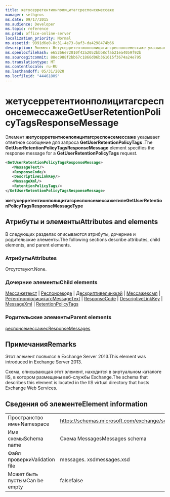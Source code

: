 ```yaml
---
title: жетусерретентионполицитагсреспонсемессаже
manager: sethgros
ms.date: 09/17/2015
ms.audience: Developer
ms.topic: reference
ms.prod: office-online-server
localization_priority: Normal
ms.assetid: 9991d6e0-8c31-4e73-8af3-da4298474b66
description: Элемент Жетусерретентионполицитагсреспонсемессаже указывает ответное сообщение для запроса GetUserRetentionPolicyTags.
ms.openlocfilehash: e65266e72010f42a2052bbb8cfab21ea4059f92b
ms.sourcegitcommit: 88ec988f2bb67c1866d06b361615f3674a24e795
ms.translationtype: MT
ms.contentlocale: ru-RU
ms.lasthandoff: 05/31/2020
ms.locfileid: "44461809"
---
```

# <a name="getuserretentionpolicytagsresponsemessage"></a><span data-ttu-id="fadcb-103">жетусерретентионполицитагсреспонсемессаже</span><span class="sxs-lookup"><span data-stu-id="fadcb-103">GetUserRetentionPolicyTagsResponseMessage</span></span>

<span data-ttu-id="fadcb-104">Элемент **жетусерретентионполицитагсреспонсемессаже** указывает ответное сообщение для запроса **GetUserRetentionPolicyTags** .</span><span class="sxs-lookup"><span data-stu-id="fadcb-104">The **GetUserRetentionPolicyTagsResponseMessage** element specifies the response message for a **GetUserRetentionPolicyTags** request.</span></span> 
  
```XML
<GetUserRetentionPolicyTagsResponseMessage>
   <MessageText/>
   <ResponseCode/>
   <DescriptiveLinkKey/>
   <MessageXml/>
   <RetentionPolicyTags/>
</GetUserRetentionPolicyTagsResponseMessage>
```

 <span data-ttu-id="fadcb-105">**жетусерретентионполицитагсреспонсемессажетипе**</span><span class="sxs-lookup"><span data-stu-id="fadcb-105">**GetUserRetentionPolicyTagsResponseMessageType**</span></span>
## <a name="attributes-and-elements"></a><span data-ttu-id="fadcb-106">Атрибуты и элементы</span><span class="sxs-lookup"><span data-stu-id="fadcb-106">Attributes and elements</span></span>

<span data-ttu-id="fadcb-107">В следующих разделах описываются атрибуты, дочерние и родительские элементы.</span><span class="sxs-lookup"><span data-stu-id="fadcb-107">The following sections describe attributes, child elements, and parent elements.</span></span>
  
### <a name="attributes"></a><span data-ttu-id="fadcb-108">Атрибуты</span><span class="sxs-lookup"><span data-stu-id="fadcb-108">Attributes</span></span>

<span data-ttu-id="fadcb-109">Отсутствуют.</span><span class="sxs-lookup"><span data-stu-id="fadcb-109">None.</span></span>
  
### <a name="child-elements"></a><span data-ttu-id="fadcb-110">Дочерние элементы</span><span class="sxs-lookup"><span data-stu-id="fadcb-110">Child elements</span></span>

<span data-ttu-id="fadcb-111">[Мессажетекст](messagetext.md)  |  [Респонсекоде](responsecode.md)  |  [Дескриптивелинккэй](descriptivelinkkey.md)  |  [Мессажексмл](messagexml.md)  |  [Ретентионполицитагс](retentionpolicytags.md)</span><span class="sxs-lookup"><span data-stu-id="fadcb-111">[MessageText](messagetext.md) | [ResponseCode](responsecode.md) | [DescriptiveLinkKey](descriptivelinkkey.md) | [MessageXml](messagexml.md) | [RetentionPolicyTags](retentionpolicytags.md)</span></span>
  
### <a name="parent-elements"></a><span data-ttu-id="fadcb-112">Родительские элементы</span><span class="sxs-lookup"><span data-stu-id="fadcb-112">Parent elements</span></span>

[<span data-ttu-id="fadcb-113">респонсемессажес</span><span class="sxs-lookup"><span data-stu-id="fadcb-113">ResponseMessages</span></span>](responsemessages.md)
  
## <a name="remarks"></a><span data-ttu-id="fadcb-114">Примечания</span><span class="sxs-lookup"><span data-stu-id="fadcb-114">Remarks</span></span>

<span data-ttu-id="fadcb-115">Этот элемент появился в Exchange Server 2013.</span><span class="sxs-lookup"><span data-stu-id="fadcb-115">This element was introduced in Exchange Server 2013.</span></span>
  
<span data-ttu-id="fadcb-116">Схема, описывающая этот элемент, находится в виртуальном каталоге IIS, в котором размещены веб-службы Exchange.</span><span class="sxs-lookup"><span data-stu-id="fadcb-116">The schema that describes this element is located in the IIS virtual directory that hosts Exchange Web Services.</span></span>
  
## <a name="element-information"></a><span data-ttu-id="fadcb-117">Сведения об элементе</span><span class="sxs-lookup"><span data-stu-id="fadcb-117">Element information</span></span>

|||
|:-----|:-----|
|<span data-ttu-id="fadcb-118">Пространство имен</span><span class="sxs-lookup"><span data-stu-id="fadcb-118">Namespace</span></span>  <br/> |https://schemas.microsoft.com/exchange/services/2006/messages  <br/> |
|<span data-ttu-id="fadcb-119">Имя схемы</span><span class="sxs-lookup"><span data-stu-id="fadcb-119">Schema name</span></span>  <br/> |<span data-ttu-id="fadcb-120">Схема Messages</span><span class="sxs-lookup"><span data-stu-id="fadcb-120">Messages schema</span></span>  <br/> |
|<span data-ttu-id="fadcb-121">Файл проверки</span><span class="sxs-lookup"><span data-stu-id="fadcb-121">Validation file</span></span>  <br/> |<span data-ttu-id="fadcb-122">messages. xsd</span><span class="sxs-lookup"><span data-stu-id="fadcb-122">messages.xsd</span></span>  <br/> |
|<span data-ttu-id="fadcb-123">Может быть пустым</span><span class="sxs-lookup"><span data-stu-id="fadcb-123">Can be empty</span></span>  <br/> |<span data-ttu-id="fadcb-124">false</span><span class="sxs-lookup"><span data-stu-id="fadcb-124">false</span></span>  <br/> |
   

